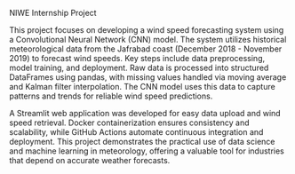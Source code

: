 NIWE Internship Project

This project focuses on developing a wind speed forecasting system using a Convolutional Neural Network (CNN) model. The system utilizes historical meteorological data from the Jafrabad coast (December 2018 - November 2019) to forecast wind speeds. Key steps include data preprocessing, model training, and deployment. Raw data is processed into structured DataFrames using pandas, with missing values handled via moving average and Kalman filter interpolation. The CNN model uses this data to capture patterns and trends for reliable wind speed predictions.

A Streamlit web application was developed for easy data upload and wind speed retrieval. Docker containerization ensures consistency and scalability, while GitHub Actions automate continuous integration and deployment. This project demonstrates the practical use of data science and machine learning in meteorology, offering a valuable tool for industries that depend on accurate weather forecasts.
